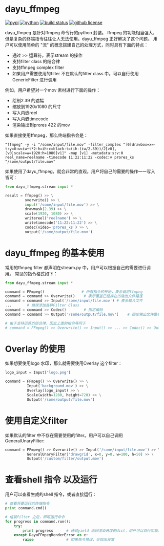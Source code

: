 # dayu_ffmpeg

[![pypi](https://img.shields.io/badge/pypi-0.3-blue.svg)](https://pypi.org/project/dayu-ffmpeg/)
[![python](https://img.shields.io/badge/python-2.7-blue.svg)]()
[![build status](https://travis-ci.org/phenom-films/dayu_ffmpeg.svg?branch=master)](https://travis-ci.org/phenom-films/dayu_ffmpeg)
[![github license](https://img.shields.io/github/license/mashape/apistatus.svg)](https://github.com/phenom-films/dayu_ffmpeg/blob/master/license)

dayu_ffmpeg 是针对ffmpeg 命令行的python 封装。
ffmpeg 的功能相当强大，但是复杂的终端指令往往让人无法使用。dayu_ffmpeg 正好解决了这个问题。
用户可以使用简单的 "流" 的概念搭建自己的处理方式，同时具有下面的特点：

* 通过 >> 运算符，表示stream 的操作
* 支持filter class 的结合律
* 支持ffmpeg complex filter
* 如果用户需要使用的filter 不在默认的filter class 中，可以自行使用GenericFilter 进行调用

例如，用户希望对一个mov 素材进行下面的操作：

* 绘制2.39 的遮幅
* 缩放到1920x1080 的尺寸
* 写入内嵌reel
* 写入内嵌timecode
* 渲染输出到prores 422 的mov

如果直接使用ffmpeg，那么终端指令会是：
```shell
"ffmpeg" -y -i "/some/input/file.mov" -filter_complex "[0]drawbox=x=-t:y=0:w=iw+t*2:h=ih:c=black:t=(ih-(iw/2.39))/2[v0],[v0]scale=w=1920:h=1080[v1]" -map [v1] -metadata:s:v:0 reel_name=reelname -timecode 11:22:11:22 -codec:v prores_ks "/some/output/file.mov"
```

如果使用了dayu_ffmpeg，就会非常的直观。用户将自己的需要的操作一一写入皆可：
```python
from dayu_ffmpeg.stream input *

result = ffmpeg() >> \
         overwrite() >> \
         input('/some/input/file.mov') >> \
         drawmask(2.39) >> \
         scale(1920, 1080) >> \
         writereel('reelname') >> \
         writetimecode('11:22:11:22') >> \
         codec(video='prores_ks') >> \
         output('/some/output/file.mov')
```


# dayu_ffmpeg 的基本使用

常用的ffmpeg filter 都声明在stream.py 中，用户可以根据自己的需要进行调用。
常见的指令格式如下：
```python
from dayu_ffmpeg.stream input *

command = FFmpeg()                 # 所有指令的开始，表示调用ffmpeg
command = command >> Overwrite()    # 表示覆盖已经存在的输出文件路径
command = command >> Input('/some/input/file.mov') # 表示输入文件
...       # 继续添加各种Filter Class
command = command >> Codec()        # 指定编码
command = command >> Output('/some/output/file.mov')    # 指定输出文件路径

# 由于支持运算的结合律，因此上面的指令等同于
# command = FFmpeg() >> Overwrite() >> Input() >> ... >> Codec() >> Output()
```


# Overlay 的使用

如果想要使用logo 水印，那么就需要使用Overlay 这个filter：
```python
logo_input = Input('logo.png')

command = FFmpeg() >> Overwrite() >> \
          Input('background.mov') >> \
          Overlay(logo_input) >> \
          Scale(width=1280, height=720) >> \
          Output('/some/output/file.mov')
```

# 使用自定义filter
如果默认的filter 中不存在需要使用的filter。用户可以自己调用GeneralUnaryFilter:
```python
command = FFmpeg() >> Overwrite() >> Input('/some/input/file.mov') >> \
          GeneralUnaryFilter('drawgrid', x=0, y=0, w=100, h=50) >> \
          Output('/custom/filter/output.mov')
```


# 查看shell 指令 以及运行

用户可以查看生成的shell 指令，或者直接运行：
```python
# 查看将要运行的终端指令
print command.cmd()

# 组装filter 之后，即可运行命令
for progress in command.run():
    try:
        print progress      # 通过yield 返回渲染进度的dict，用户可以自行实现非阻塞进度条
    except DayuFFmpegRenderError as e:
        raise               # 如果指令错误，会抛出异常
```